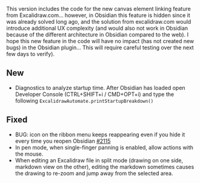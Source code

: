 This version includes the code for the new canvas element linking feature from Excalidraw.com... however, in Obsidian this feature is hidden since it was already solved long ago, and the solution from excalidraw.com would introduce additional UX complexity (and would also not work in Obsidian because of the different architecture in Obsidian compared to the web).  I hope this new feature in the code will have no impact (has not created new bugs) in the Obsidian plugin... This will require careful testing over the next few days to verify).

## New
- Diagnostics to analyze startup time. After Obsidian has loaded open Developer Console (CTRL+SHIFT+i / CMD+OPT+i) and type the following `ExcalidrawAutomate.printStartupBreakdown()`

## Fixed
- BUG: icon on the ribbon menu keeps reappearing even if you hide it every time you reopen Obsidian [#2115](https://github.com/zsviczian/obsidian-excalidraw-plugin/issues/2115)
- In pen mode, when single-finger panning is enabled, allow actions with the mouse.
- When editing an Excalidraw file in split mode (drawing on one side, markdown view on the other), editing the markdown sometimes causes the drawing to re-zoom and jump away from the selected area.